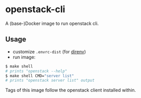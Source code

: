 # openstack-cli

A (base-)Docker image to run openstack cli.

## Usage

- customize `.envrc-dist` (for [direnv](https://direnv.net/))
- run image:

```sh
$ make shell
# prints "openstack --help"
$ make shell CMD="server list"
# prints "openstack server list" output
```

Tags of this image follow the openstack client installed within.
